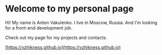 # Welcome to my personal page

Hi! My name is Anton Vakulenko. I live in Moscow, Russia. And I'm looking for a front-end development job.

Check out my page for my projects and contacts:

[https://vzhikness.github.io](https://vzhikness.github.io)
